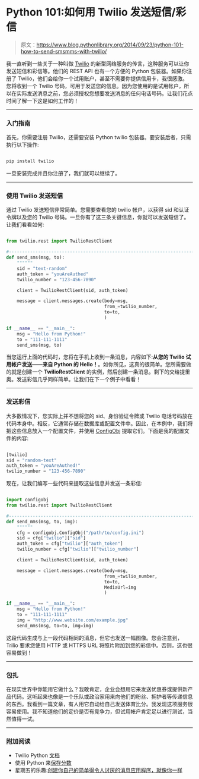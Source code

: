 # Python 101:如何用 Twilio 发送短信/彩信

> 原文：<https://www.blog.pythonlibrary.org/2014/09/23/python-101-how-to-send-smsmms-with-twilio/>

我一直听到一些关于一种叫做 [Twilio](http://www.twilio.com) 的新型网络服务的传言，这种服务可以让你发送短信和彩信等。他们的 REST API 也有一个方便的 Python 包装器。如果你注册了 Twilio，他们会给你一个试用账户，甚至不需要你提供信用卡，我很感激。您将收到一个 Twilio 号码，可用于发送您的信息。因为您使用的是试用帐户，所以在实际发送消息之前，您必须授权您想要发送消息的任何电话号码。让我们花点时间了解一下这是如何工作的！

* * *

### 入门指南

首先，你需要注册 Twilio，还需要安装 Python twilio 包装器。要安装后者，只需执行以下操作:

```py

pip install twilio

```

一旦安装完成并且你注册了，我们就可以继续了。

* * *

### 使用 Twilio 发送短信

通过 Twilio 发送短信非常简单。您需要查看您的 twilio 帐户，以获得 sid 和认证令牌以及您的 Twilio 号码。一旦你有了这三条关键信息，你就可以发送短信了。让我们看看如何:

```py

from twilio.rest import TwilioRestClient

#----------------------------------------------------------------------
def send_sms(msg, to):
    """"""
    sid = "text-random"
    auth_token = "youAreAuthed"
    twilio_number = "123-456-7890"

    client = TwilioRestClient(sid, auth_token)

    message = client.messages.create(body=msg,
                                     from_=twilio_number,
                                     to=to,
                                     )

if __name__ == "__main__":
    msg = "Hello from Python!"
    to = "111-111-1111"
    send_sms(msg, to)

```

当您运行上面的代码时，您将在手机上收到一条消息，内容如下:**从您的 Twilio 试用帐户发送——来自 Python 的 Hello！**。如你所见，这真的很简单。您所需要做的就是创建一个 **TwilioRestClient** 的实例，然后创建一条消息。剩下的交给提里奥。发送彩信几乎同样简单。让我们在下一个例子中看看！

* * *

### 发送彩信

大多数情况下，您实际上并不想将您的 sid、身份验证令牌或 Twilio 电话号码放在代码本身中。相反，它通常存储在数据库或配置文件中。因此，在本例中，我们将把这些信息放入一个配置文件，并使用 [ConfigObj](https://pypi.python.org/pypi/configobj) 提取它们。下面是我的配置文件的内容:

```py

[twilio]
sid = "random-text"
auth_token = "youAreAuthed!"
twilio_number = "123-456-7890"

```

现在，让我们编写一些代码来提取这些信息并发送一条彩信:

```py

import configobj
from twilio.rest import TwilioRestClient

#----------------------------------------------------------------------
def send_mms(msg, to, img):
    """"""
    cfg = configobj.ConfigObj("/path/to/config.ini")
    sid = cfg["twilio"]["sid"]
    auth_token = cfg["twilio"]["auth_token"]
    twilio_number = cfg["twilio"]["twilio_number"]

    client = TwilioRestClient(sid, auth_token)

    message = client.messages.create(body=msg,
                                     from_=twilio_number,
                                     to=to,
                                     MediaUrl=img
                                     )

if __name__ == "__main__":
    msg = "Hello from Python!"
    to = "111-111-1111"
    img = "http://www.website.com/example.jpg"
    send_mms(msg, to=to, img=img)

```

这段代码生成与上一段代码相同的消息，但它也发送一幅图像。您会注意到，Trilio 要求您使用 HTTP 或 HTTPS URL 将照片附加到您的彩信中。否则，这也很容易做到！

* * *

### 包扎

在现实世界中你能用它做什么？我敢肯定，企业会想用它来发送优惠券或提供新产品代码。这听起来也像是一个乐队或政治家用来向他们的粉丝、拥护者等传递信息的东西。我看到一篇文章，有人用它自动给自己发送体育比分。我发现这项服务很容易使用。我不知道他们的定价是否有竞争力，但试用帐户肯定足以进行测试，当然值得一试。

* * *

### 附加阅读

*   Twilio Python [文档](http://www.twilio.com/docs/python/install#more-documentation)
*   使用 Python 来[保存分数](http://impythonist.wordpress.com/2014/09/07/how-i-satisfied-a-request-from-my-friend-with-python/)
*   星期五的乐趣:[创建你自己的简单得令人讨厌的消息应用程序，就像你一样](http://readwrite.com/2014/07/11/one-click-messaging-app)